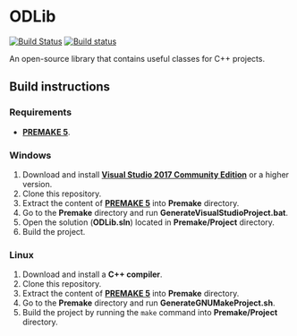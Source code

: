 # ODLib

[![Build Status](https://travis-ci.org/WopsS/ODLib.svg?branch=master)](https://travis-ci.org/WopsS/ODLib)
[![Build status](https://ci.appveyor.com/api/projects/status/vb8v76uqojfp60oy?svg=true)](https://ci.appveyor.com/project/WopsS/odlib)

An open-source library that contains useful classes for C++ projects.

## Build instructions

### Requirements

* **[PREMAKE 5](https://github.com/premake/premake-core/releases)**.

### Windows

1. Download and install **[Visual Studio 2017 Community Edition](https://www.visualstudio.com/)** or a higher version.
2. Clone this repository.
3. Extract the content of **[PREMAKE 5](https://github.com/premake/premake-core/releases)** into **Premake** directory.
11. Go to the **Premake** directory and run **GenerateVisualStudioProject.bat**.
12. Open the solution (**ODLib.sln**) located in **Premake/Project** directory.
13. Build the project.

### Linux

1. Download and install a **C++ compiler**.
2. Clone this repository.
3. Extract the content of **[PREMAKE 5](https://github.com/premake/premake-core/releases)** into **Premake** directory.
4. Go to the **Premake** directory and run **GenerateGNUMakeProject.sh**.
5. Build the project by running the `make` command into **Premake/Project** directory.